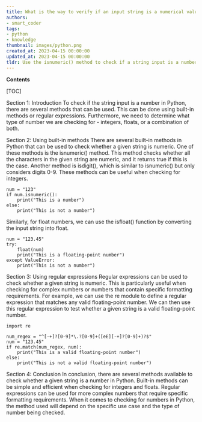 ```yaml
---
title: What is the way to verify if an input string is a numerical value?
authors:
- smart_coder
tags:
- python
- knowledge
thumbnail: images/python.png
created_at: 2023-04-15 00:00:00
updated_at: 2023-04-15 00:00:00
tldr: Use the isnumeric() method to check if a string input is a number in Python.
---
```


**Contents**

[TOC]

Section 1: Introduction
To check if the string input is a number in Python, there are several methods that can be used. This can be done using built-in methods or regular expressions. Furthermore, we need to determine what type of number we are checking for - integers, floats, or a combination of both.

Section 2: Using built-in methods
There are several built-in methods in Python that can be used to check whether a given string is numeric. One of these methods is the isnumeric() method. This method checks whether all the characters in the given string are numeric, and it returns true if this is the case. Another method is isdigit(), which is similar to isnumeric() but only considers digits 0-9. These methods can be useful when checking for integers.

```
num = "123"
if num.isnumeric():
    print("This is a number")
else:
    print("This is not a number")
```

Similarly, for float numbers, we can use the isfloat() function by converting the input string into float.

```
num = "123.45"
try:
    float(num)
    print("This is a floating-point number")
except ValueError:
    print("This is not a number")
```

Section 3: Using regular expressions
Regular expressions can be used to check whether a given string is numeric. This is particularly useful when checking for complex numbers or numbers that contain specific formatting requirements. For example, we can use the re module to define a regular expression that matches any valid floating-point number. We can then use this regular expression to test whether a given string is a valid floating-point number.

```
import re

num_regex = "^[-+]?[0-9]*\.?[0-9]+([eE][-+]?[0-9]+)?$"
num = "123.45"
if re.match(num_regex, num):
    print("This is a valid floating-point number")
else:
    print("This is not a valid floating-point number")
```

Section 4: Conclusion
In conclusion, there are several methods available to check whether a given string is a number in Python. Built-in methods can be simple and efficient when checking for integers and floats. Regular expressions can be used for more complex numbers that require specific formatting requirements. When it comes to checking for numbers in Python, the method used will depend on the specific use case and the type of number being checked.
